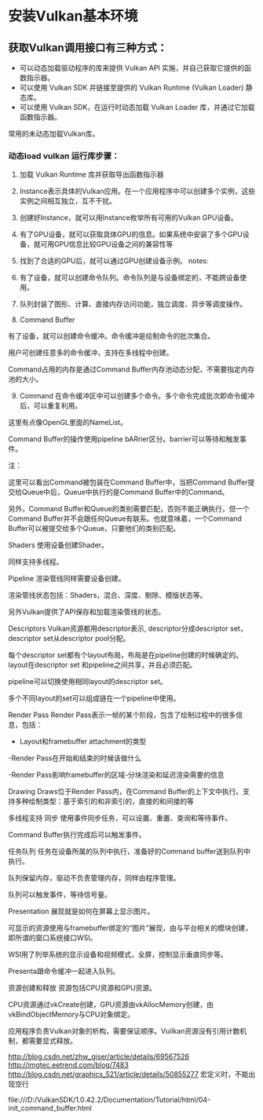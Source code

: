 # 安装Vulkan基本环境
## 获取Vulkan调用接口有三种方式：
- 可以动态加载驱动程序的库来提供 Vulkan API 实施，并自己获取它提供的函数指示器。
- 可以使用 Vulkan SDK 并链接至提供的 Vulkan Runtime (Vulkan Loader) 静态库。
- 可以使用 Vulkan SDK，在运行时动态加载 Vulkan Loader 库，并通过它加载函数指示器。

常用的未动态加载Vulkan库。

### 动态load vulkan 运行库步骤：
1. 加载 Vulkan Runtime 库并获取导出函数指示器 

2. Instance表示具体的Vulkan应用。在一个应用程序中可以创建多个实例，这些实例之间相互独立，互不干扰。
3. 创建好Instance，就可以用Instance枚举所有可用的Vulkan GPU设备。
4. 有了GPU设备，就可以获取具体GPU的信息。如果系统中安装了多个GPU设备，就可用GPU信息比较GPU设备之间的兼容性等
5. 找到了合适的GPU后，就可以通过GPU创建设备示例。
notes:
6. 有了设备，就可以创建命令队列。命令队列是与设备绑定的，不能跨设备使用。

7. 队列封装了图形、计算、直接内存访问功能，独立调度、异步等调度操作。


8. Command Buffer

有了设备，就可以创建命令缓冲。命令缓冲是绘制命令的批次集合。

用户可创建任意多的命令缓冲，支持在多线程中创建。

Command占用的内存是通过Command Buffer内存池动态分配，不需要指定内存池的大小。

9. Command
在命令缓冲区中可以创建多个命令。多个命令完成批次即命令缓冲后，可以重复利用。

这里有点像OpenGL里面的NameList。

Command Buffer的操作使用pipeline bARrier区分。barrier可以等待和触发事件。


注：

这里可以看出Command被包装在Command Buffer中，当把Command Buffer提交给Queue中后，Queue中执行的是Command Buffer中的Command。

另外，Command Buffer和Queue的类别需要匹配，否则不能正确执行，但一个Command Buffer并不会跟任何Queue有联系。也就意味着，一个Command Buffer可以被提交给多个Queue，只要他们的类别匹配。

Shaders
使用设备创建Shader。

同样支持多线程。

Pipeline
渲染管线同样需要设备创建。

渲染管线状态包括：Shaders，混合、深度、剔除、模版状态等。

另外Vulkan提供了API保存和加载渲染管线的状态。

Descriptors
Vulkan资源都用descriptor表示, descriptor分成descriptor set，descriptor set从descriptor pool分配。

每个descriptor set都有个layout布局，布局是在pipeline创建的时候确定的。layout在descriptor set 和pipeline之间共享，并且必须匹配。

pipeline可以切换使用相同layout的descriptor set。

多个不同layout的set可以组成链在一个pipeline中使用。

Render Pass
Render Pass表示一帧的某个阶段，包含了绘制过程中的很多信息，包括：

- Layout和framebuffer attachment的类型

-Render Pass在开始和结束的时候该做什么

-Render Pass影响framebuffer的区域-分块渲染和延迟渲染需要的信息


Drawing
Draws位于Render Pass内，在Command Buffer的上下文中执行。支持多种绘制类型：基于索引的和非索引的，直接的和间接的等

多线程支持
同步
使用事件同步任务，可以设置、重置、查询和等待事件。

Command Buffer执行完成后可以触发事件。

任务队列
任务在设备所属的队列中执行，准备好的Command buffer送到队列中执行。

队列保留内存，驱动不负责管理内存，同样由程序管理。

队列可以触发事件，等待信号量。

Presentation
展现就是如何在屏幕上显示图片。

可显示的资源使用与framebuffer绑定的“图片”展现，由与平台相关的模块创建，即所谓的窗口系统接口WSI。

WSI用了列举系统的显示设备和视频模式，全屏，控制显示垂直同步等。

Presenta跟命令缓冲一起进入队列。

资源创建和释放
资源包括CPU资源和GPU资源。

CPU资源通过vkCreate创建，GPU资源由vkAllocMemory创建，由vkBindObjectMemory与CPU对象绑定。

应用程序负责Vulkan对象的析构，需要保证顺序。Vuilkan资源没有引用计数机制，都需要显式释放。

http://blog.csdn.net/zhw_giser/article/details/69567526
http://imgtec.eetrend.com/blog/7483
http://blog.csdn.net/graphics_521/article/details/50855277
宏定义时，不能出现空行


file:///D:/VulkanSDK/1.0.42.2/Documentation/Tutorial/html/04-init_command_buffer.html